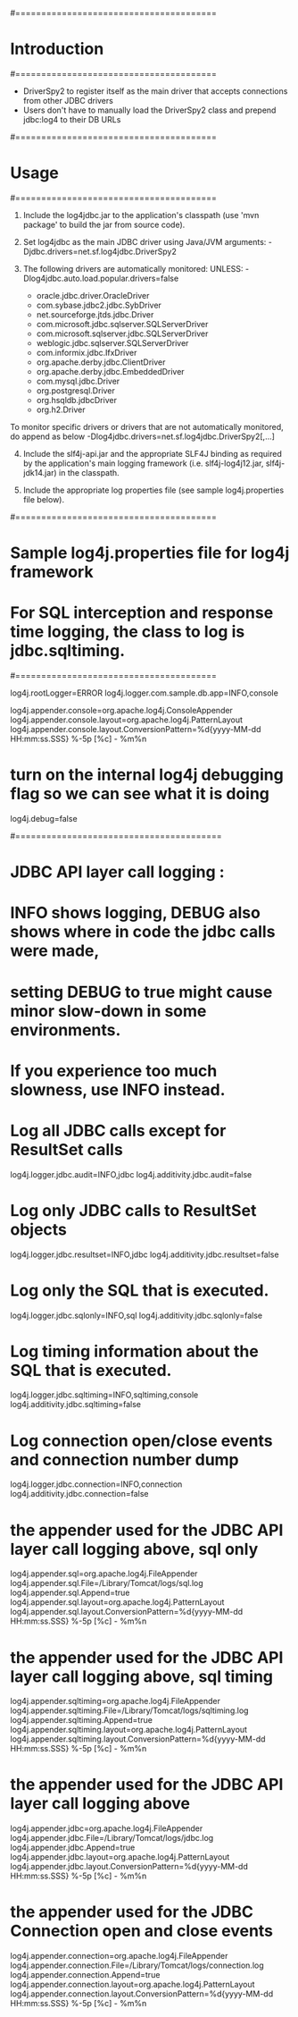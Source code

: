 #=======================================
# Introduction
#=======================================

- DriverSpy2 to register itself as the main driver that accepts connections from other JDBC drivers
- Users don't have to manually load the DriverSpy2 class and prepend jdbc:log4 to their DB URLs

#=======================================
# Usage
#=======================================

1. Include the log4jdbc.jar to the application's classpath (use 'mvn package' to build the jar from source code).

2. Set log4jdbc as the main JDBC driver using Java/JVM arguments:
    -Djdbc.drivers=net.sf.log4jdbc.DriverSpy2 

3. The following drivers are automatically monitored: UNLESS: -Dlog4jdbc.auto.load.popular.drivers=false
     * oracle.jdbc.driver.OracleDriver
     * com.sybase.jdbc2.jdbc.SybDriver
     * net.sourceforge.jtds.jdbc.Driver
     * com.microsoft.jdbc.sqlserver.SQLServerDriver
     * com.microsoft.sqlserver.jdbc.SQLServerDriver
     * weblogic.jdbc.sqlserver.SQLServerDriver
     * com.informix.jdbc.IfxDriver
     * org.apache.derby.jdbc.ClientDriver
     * org.apache.derby.jdbc.EmbeddedDriver
     * com.mysql.jdbc.Driver
     * org.postgresql.Driver
     * org.hsqldb.jdbcDriver
     * org.h2.Driver
     

To monitor specific drivers or drivers that are not automatically monitored, do append as below
-Dlog4jdbc.drivers=net.sf.log4jdbc.DriverSpy2[,<driverclass>...]

4. Include the slf4j-api.jar and the appropriate SLF4J binding as required by the application's main logging framework 
(i.e. slf4j-log4j12.jar, slf4j-jdk14.jar) in the classpath.

5. Include the appropriate log properties file (see sample log4j.properties file below).

#=======================================
# Sample log4j.properties file for log4j framework
# For SQL interception and response time logging, the class to log is jdbc.sqltiming.
#=======================================

log4j.rootLogger=ERROR
log4j.logger.com.sample.db.app=INFO,console

log4j.appender.console=org.apache.log4j.ConsoleAppender
log4j.appender.console.layout=org.apache.log4j.PatternLayout
log4j.appender.console.layout.ConversionPattern=%d{yyyy-MM-dd HH:mm:ss.SSS} %-5p [%c] - %m%n

# turn on the internal log4j debugging flag so we can see what it is doing
log4j.debug=false

#========================================
# JDBC API layer call logging :
# INFO shows logging, DEBUG also shows where in code the jdbc calls were made,
# setting DEBUG to true might cause minor slow-down in some environments.
# If you experience too much slowness, use INFO instead.

# Log all JDBC calls except for ResultSet calls
log4j.logger.jdbc.audit=INFO,jdbc
log4j.additivity.jdbc.audit=false

# Log only JDBC calls to ResultSet objects
log4j.logger.jdbc.resultset=INFO,jdbc
log4j.additivity.jdbc.resultset=false

# Log only the SQL that is executed.
log4j.logger.jdbc.sqlonly=INFO,sql
log4j.additivity.jdbc.sqlonly=false

# Log timing information about the SQL that is executed.
log4j.logger.jdbc.sqltiming=INFO,sqltiming,console
log4j.additivity.jdbc.sqltiming=false

# Log connection open/close events and connection number dump
log4j.logger.jdbc.connection=INFO,connection
log4j.additivity.jdbc.connection=false

# the appender used for the JDBC API layer call logging above, sql only
log4j.appender.sql=org.apache.log4j.FileAppender
log4j.appender.sql.File=/Library/Tomcat/logs/sql.log
log4j.appender.sql.Append=true
log4j.appender.sql.layout=org.apache.log4j.PatternLayout
log4j.appender.sql.layout.ConversionPattern=%d{yyyy-MM-dd HH:mm:ss.SSS} %-5p [%c] - %m%n

# the appender used for the JDBC API layer call logging above, sql timing
log4j.appender.sqltiming=org.apache.log4j.FileAppender
log4j.appender.sqltiming.File=/Library/Tomcat/logs/sqltiming.log
log4j.appender.sqltiming.Append=true
log4j.appender.sqltiming.layout=org.apache.log4j.PatternLayout
log4j.appender.sqltiming.layout.ConversionPattern=%d{yyyy-MM-dd HH:mm:ss.SSS} %-5p [%c] - %m%n

# the appender used for the JDBC API layer call logging above
log4j.appender.jdbc=org.apache.log4j.FileAppender
log4j.appender.jdbc.File=/Library/Tomcat/logs/jdbc.log
log4j.appender.jdbc.Append=true
log4j.appender.jdbc.layout=org.apache.log4j.PatternLayout
log4j.appender.jdbc.layout.ConversionPattern=%d{yyyy-MM-dd HH:mm:ss.SSS} %-5p [%c] - %m%n

# the appender used for the JDBC Connection open and close events
log4j.appender.connection=org.apache.log4j.FileAppender
log4j.appender.connection.File=/Library/Tomcat/logs/connection.log
log4j.appender.connection.Append=true
log4j.appender.connection.layout=org.apache.log4j.PatternLayout
log4j.appender.connection.layout.ConversionPattern=%d{yyyy-MM-dd HH:mm:ss.SSS} %-5p [%c] - %m%n
